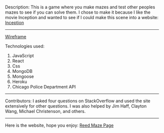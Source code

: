 


Description:
This is a game where you make mazes and test other peoples mazes to see if you can solve them. I chose to make it because I like the movie Inception and wanted to see if I could make this scene into a website: 
[Inception](https://youtu.be/V3-a58Wt2tk?t=28)

***

[Wireframe](https://imgur.com/gallery/6G1RYAO)

Technologies used:
1. JavaScript
2. React
3. Css
4. MongoDB
5. Mongoose
6. Heroku
7. Chicago Police Department API

***

Contributors:
I asked four questions on StackOverflow and used the site extensively for other questions. I was also helped by Jim Haff, Clayton Wang, Michael Christenson, and others.

***

Here is the website, hope you enjoy:
[Reed Maze Page](https://reedmazepage.herokuapp.com/)
